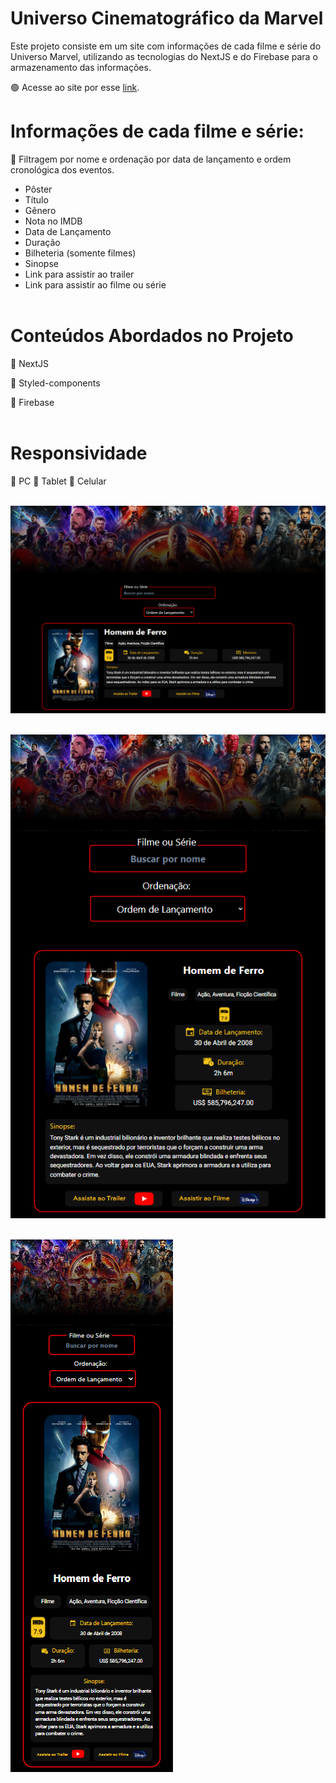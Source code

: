 # Universo Cinematográfico da Marvel

Este projeto consiste em um site com informações de cada filme e série do Universo Marvel, utilizando as tecnologias do NextJS e do Firebase para o armazenamento das informações.

🟢 Acesse ao site por esse [link](https://marvel-studios-universe.vercel.app/).

# Informações de cada filme e série:

📍 Filtragem por nome e ordenação por data de lançamento e ordem cronológica dos eventos.

- Pôster
- Título
- Gênero
- Nota no IMDB
- Data de Lançamento
- Duração
- Bilheteria (somente filmes)
- Sinopse
- Link para assistir ao trailer
- Link para assistir ao filme ou série
<br></br>

# Conteúdos Abordados no Projeto

<p>📍 NextJS
<p>📍 Styled-components
<p>📍 Firebase
<br></br>

# Responsividade

📍 PC
📍 Tablet
📍 Celular
<br></br>

![MarvelPC](./public/screenmarvel.png)
<br></br>

![MarvelTablet](./public/screenmarveltablet.png)
<br></br>

![MarvelCel](./public/screenmarvelcel.png)
